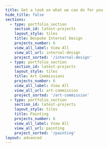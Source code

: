 ```yaml
---
title: Get a look on what we can do for you
hide_title: false
sections:
  - type: portfolio_section
    section_id: latest-projects
    layout_style: tiles
    title: Bespoke Internal Design
    projects_number: 6
    view_all_label: View All
    view_all_url: internal-design
    project_sorted: '/internal-design'
  - type: portfolio_section
    section_id: latest-projects
    layout_style: tiles
    title: Art Commissions
    projects_number: 6
    view_all_label: View All
    view_all_url: art-commission
    project_sorted: '/art-commission'
  - type: portfolio_section
    section_id: latest-projects
    layout_style: tiles
    title: Painting
    projects_number: 6
    view_all_label: View All
    view_all_url: painting
    project_sorted: '/painting'
layout: advanced
---
```


